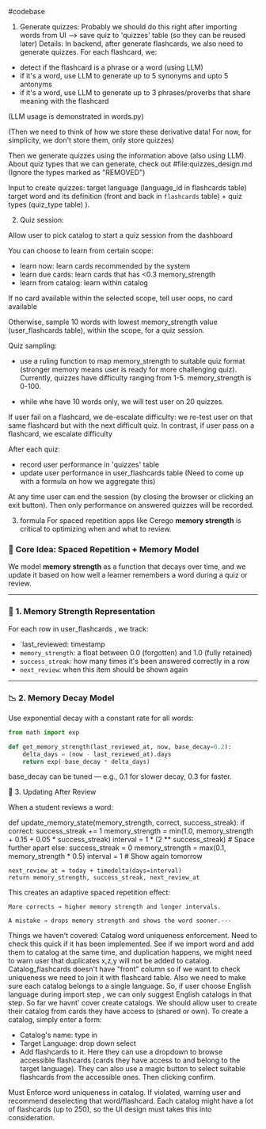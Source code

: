 #codebase 
1. Generate quizzes: Probably we should do this right after importing words from UI --> save quiz to 'quizzes' table (so they can be reused later)
Details:
In backend, after generate flashcards, we also need to generate quizzes.
For each flashcard, we:
- detect if the flashcard is a phrase or a word (using LLM)
- if it's a word, use LLM to generate up to 5 synonyms and upto 5 antonyms
- if it's a word, use LLM to generate up to 3 phrases/proverbs that share meaning with the flashcard

(LLM usage is demonstrated in words.py)

(Then we need to think of how we store these derivative data! For now, for simplicity, we don't store them, only store quizzes)

Then we generate quizzes using the information above (also using LLM).
About quiz types that we can generate, check out #file:quizzes_design.md  (Ignore the types marked as "REMOVED")

Input to create quizzes: target language (language_id in flashcards table) target word and its definition (front and back in `flashcards` table) +  quiz types (quiz_type table) ).



2. Quiz session:

Allow user to pick catalog to start a quiz session from the dashboard

You can choose to learn from certain scope:
- learn now: learn cards recommended by the system
- learn due cards: learn cards that has <0.3 memory_strength
- learn from catalog: learn within catalog

If no card available within the selected scope, tell user oops, no card available

Otherwise, sample 10 words with lowest memory_strength value (user_flashcards table), within the scope, for a quiz session. 

Quiz sampling:
  - use a ruling function to map memory_strength to suitable quiz format (stronger memory means user is ready for more challenging quiz). Currently, quizzes have difficulty ranging from 1-5. memory_strength is 0-100.

  - while whe have 10 words only, we will test user on 20 quizzes.

If user fail on a flashcard, we de-escalate difficulty: we re-test user on that same flashcard but with the next difficult quiz.
In contrast, if user pass on a flashcard, we escalate difficulty

After each quiz:
- record user performance in 'quizzes' table
- update user performance in user_flashcards table (Need to come up with a formula on how we aggregate this)

At any time user can end the session (by closing the browser or clicking an exit button). Then only performance on answered quizzes will be recorded.

3. formula
For spaced repetition apps like Cerego **memory strength** is critical to optimizing when and what to review.


### 🔁 **Core Idea: Spaced Repetition + Memory Model**
We model **memory strength** as a function that decays over time, and we update it based on how well a learner remembers a word during a quiz or review.

---

### 🧠 **1. Memory Strength Representation**
For each row in user_flashcards , we track:

- `last_reviewed: timestamp
- `memory_strength`: a float between 0.0 (forgotten) and 1.0 (fully retained)
- `success_streak`: how many times it's been answered correctly in a row
- `next_review`: when this item should be shown again

---

### 📉 **2. Memory Decay Model**
Use exponential decay with a constant rate for all words:

```python
from math import exp

def get_memory_strength(last_reviewed_at, now, base_decay=0.2):
    delta_days = (now - last_reviewed_at).days
    return exp(-base_decay * delta_days)
````

base_decay can be tuned — e.g., 0.1 for slower decay, 0.3 for faster.

🔄 3. Updating After Review

When a student reviews a word:

def update_memory_state(memory_strength, correct, success_streak):
    if correct:
        success_streak += 1
        memory_strength = min(1.0, memory_strength + 0.15 + 0.05 * success_streak)
        interval = 1 * (2 ** success_streak)  # Space further apart
    else:
        success_streak = 0
        memory_strength = max(0.1, memory_strength * 0.5)
        interval = 1  # Show again tomorrow

    next_review_at = today + timedelta(days=interval)
    return memory_strength, success_streak, next_review_at

This creates an adaptive spaced repetition effect:

    More corrects → higher memory strength and longer intervals.

    A mistake → drops memory strength and shows the word sooner.---



Things we haven't covered: Catalog word uniqueness enforcement. Need to check this quick if it has been implemented. See if we import word and add them to catalog at the same time, and duplication happens, we might need to warn user that duplicates x,z,y will not be added to catalog.
Catalog_flashcards doesn't have "front" column so if we want to check uniqueness we need to join it with flashcard table.
Also we need to make sure each catalog belongs to a single language. So, if user choose English language during import step , we can only suggest English catalogs in that step.
So far we havnt' cover create catalogs. We should allow user to create their catalog from cards they have access to (shared or own). To create a catalog, simply enter a form:
- Catalog's name: type in
- Target Language: drop down select
- Add flashcards to it. Here they can use a dropdown to browse accessible flashcards (cards they have access to and belong to the target language). They can also use a magic button to select suitable flashcards from the accessible ones. Then clicking confirm.

Must Enforce word uniqueness in catalog. If violated, warning user and recommend deselecting that word/flashcard.
Each catalog might have a lot of flashcards (up to 250), so the UI design must takes this into consideration.

